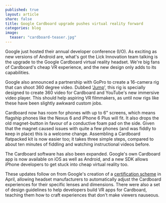```yaml
---
published: true
layout: article
share: false
title: Google Cardboard upgrade pushes virtual reality forward
categories: blog
image: 
  teaser: "cardboard-teaser.jpg"
---
```



Google just hosted their annual developer conference (I/O). As exciting as new versions of Android are, what's got the Lick Innovation team talking is the upgrade to the Google Cardboard virtual reality headset. We're big fans of Cardboard's cheap VR experience, and the new design only adds to its capabilities.

Google also announced a partnership with GoPro to create a 16-camera rig that can shoot 360 degree video. Dubbed '[Jump](https://www.google.com/get/cardboard/jump/)', this rig is specially designed to create 360 video for Cardboard and YouTube's new immersive video player. This should help aspiring VR filmmakers, as until now rigs like these have been slightly awkward custom jobs.

Cardboard now has room for phones with up to 6" screens, which means flagship phones like the Nexus 6 and iPhone 6 Plus will fit. It also drops the old magnet-button in favour of a conductive foam pad on the side. Given that the magnet caused issues with quite a few phones (and was fiddly to keep in place) this is a welcome change. Assembling a Cardboard flatpacked kit is now easier too; it takes three simple steps, compared to about ten minutes of fiddling and watching instructional videos before.

The Cardboard software has also been expanded. Google's own Cardboard app is now available on iOS as well as Android, and a new SDK allows iPhone developers to get stuck into cheap virtual reality too.

These updates follow on from Google's creation of a [certification scheme](http://www.theverge.com/2015/4/16/8431303/google-works-with-cardboard-announced-virtual-reality) in April, allowing headset manufacturers to automatically adjust the Cardboard experiences for their specific lenses and dimensions. There were also a set of design guidelines to help developers build VR apps for Cardboard, teaching them how to craft experiences that don't make viewers nauseous.
